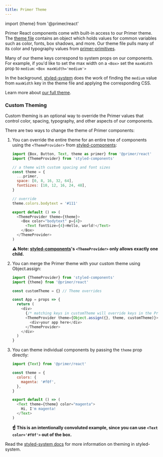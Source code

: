 ```yaml
---
title: Primer Theme
---
```


import {theme} from '@primer/react'

Primer React components come with built-in access to our Primer theme. The [theme file](https://github.com/primer/react/blob/main/src/theme-preval.ts) contains an object which holds values for common variables such as color, fonts, box shadows, and more. Our theme file pulls many of its color and typography values from [primer-primitives](https://github.com/primer/primer-primitives).

Many of our theme keys correspond to system props on our components. For example, if you'd like to set the max width on a `<Box>` set the `maxWidth` prop to `medium`: `<Box maxWidth='medium'>`

In the background, [styled-system](https://github.com/styled-system/styled-system) does the work of finding the `medium` value from `maxWidth` key in the theme file and applying the corresponding CSS.

Learn more about [our full theme](https://github.com/primer/react/blob/main/src/theme-preval.js).

### Custom Theming

Custom theming is an optional way to override the Primer values that control color, spacing, typography, and other aspects of our components.

There are two ways to change the theme of Primer components:

1. You can override the entire theme for an entire tree of components using the `<ThemeProvider>` from [styled-components]:

   ```javascript
   import {Box, Button, Text, theme as primer} from '@primer/react'
   import {ThemeProvider} from 'styled-components'

   // a theme with custom spacing and font sizes
   const theme = {
     ...primer,
     space: [0, 8, 16, 32, 64],
     fontSizes: [10, 12, 16, 24, 48],
   }

   // override
   theme.colors.bodytext = '#111'

   export default () => (
     <ThemeProvider theme={theme}>
       <Box color="bodytext" p={4}>
         <Text fontSize={4}>Hello, world!</Text>
       </Box>
     </ThemeProvider>
   )
   ```

   **⚠️ Note: [styled-components]'s `<ThemeProvider>` only allows exactly one child.**

2. You can merge the Primer theme with your custom theme using Object.assign:

   ```javascript
   import {ThemeProvider} from 'styled-components'
   import {theme} from '@primer/react'

   const customTheme = {} // Theme overrides

   const App = props => {
     return (
       <div>
         {/* matching keys in customTheme will override keys in the Primer theme */}
         <ThemeProvider theme={Object.assign({}, theme, customTheme)}>
           <div>your app here</div>
         </ThemeProvider>
       </div>
     )
   }
   ```

3. You can theme individual components by passing the `theme` prop directly:

   ```javascript
   import {Text} from '@primer/react'

   const theme = {
     colors: {
       magenta: '#f0f',
     },
   }

   export default () => (
     <Text theme={theme} color="magenta">
       Hi, I'm magenta!
     </Text>
   )
   ```

   **☝️ This is an intentionally convoluted example, since you can use `<Text color='#f0f'>` out of the box.**

Read the [styled-system docs](https://styled-system.com/#theming) for more information on theming in styled-system.

[styled-components]: https://styled-components.com/
